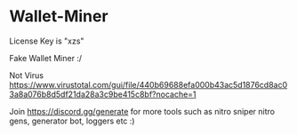 # Wallet-Miner
License Key is "xzs"

Fake Wallet Miner :/

Not Virus https://www.virustotal.com/gui/file/440b69688efa000b43ac5d1876cd8ac03a8a076b8d5df21da28a3c9be415c8bf?nocache=1


Join https://discord.gg/generate for more tools such as nitro sniper nitro gens, generator bot, loggers etc :)
